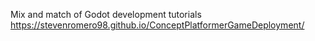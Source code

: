 Mix and match of Godot development tutorials 
https://stevenromero98.github.io/ConceptPlatformerGameDeployment/
